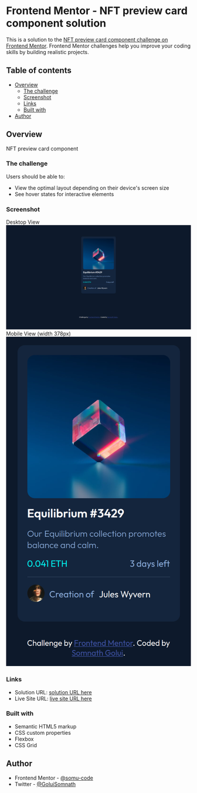 # Frontend Mentor - NFT preview card component solution

This is a solution to the [NFT preview card component challenge on Frontend Mentor](https://www.frontendmentor.io/challenges/nft-preview-card-component-SbdUL_w0U). Frontend Mentor challenges help you improve your coding skills by building realistic projects.

## Table of contents

- [Overview](#overview)
  - [The challenge](#the-challenge)
  - [Screenshot](#screenshot)
  - [Links](#links)
  - [Built with](#built-with)
- [Author](#author)

## Overview

NFT preview card component

### The challenge

Users should be able to:

- View the optimal layout depending on their device's screen size
- See hover states for interactive elements

### Screenshot

Desktop View
![](./screenshots/desktop-view.png)
Mobile View (width 378px)
![](./screenshots/mobile-view.png)

### Links

- Solution URL: [solution URL here](https://www.frontendmentor.io/solutions/nft-preview-card-component-6xAXzFXpxf)
- Live Site URL: [live site URL here](https://nft-preview-card-component-5rx.pages.dev/)

### Built with

- Semantic HTML5 markup
- CSS custom properties
- Flexbox
- CSS Grid

## Author

- Frontend Mentor - [@somu-code](https://www.frontendmentor.io/profile/somu-code)
- Twitter - [@GoluiSomnath](https://www.twitter.com/GoluiSomnath)
